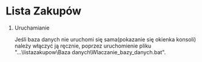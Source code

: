 # Lista Zakupów
<ol>
  <li>
    Uruchamianie
    <p>
	Jeśli baza danych nie uruchomi się sama(pokazanie się okienka konsoli) należy włączyć ją ręcznie, 
	    poprzez uruchomienie pliku "...\listazakupow\Baza danych\Wlaczanie_bazy_danych.bat".
    </p>
  </li>
</ol>
